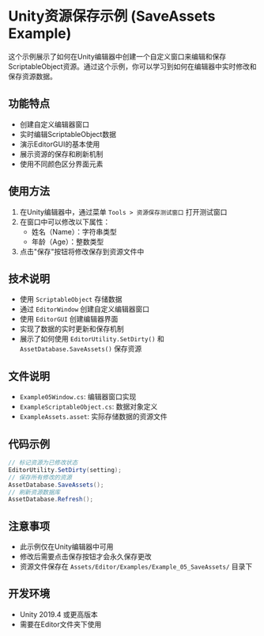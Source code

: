 # Unity资源保存示例 (SaveAssets Example)

这个示例展示了如何在Unity编辑器中创建一个自定义窗口来编辑和保存ScriptableObject资源。通过这个示例，你可以学习到如何在编辑器中实时修改和保存资源数据。

## 功能特点

- 创建自定义编辑器窗口
- 实时编辑ScriptableObject数据
- 演示EditorGUI的基本使用
- 展示资源的保存和刷新机制
- 使用不同颜色区分界面元素

## 使用方法

1. 在Unity编辑器中，通过菜单 `Tools > 资源保存测试窗口` 打开测试窗口
2. 在窗口中可以修改以下属性：
   - 姓名（Name）：字符串类型
   - 年龄（Age）：整数类型
3. 点击"保存"按钮将修改保存到资源文件中

## 技术说明

- 使用 `ScriptableObject` 存储数据
- 通过 `EditorWindow` 创建自定义编辑器窗口
- 使用 `EditorGUI` 创建编辑器界面
- 实现了数据的实时更新和保存机制
- 展示了如何使用 `EditorUtility.SetDirty()` 和 `AssetDatabase.SaveAssets()` 保存资源

## 文件说明

- `Example05Window.cs`: 编辑器窗口实现
- `ExampleScriptableObject.cs`: 数据对象定义
- `ExampleAssets.asset`: 实际存储数据的资源文件

## 代码示例

```csharp
// 标记资源为已修改状态
EditorUtility.SetDirty(setting);
// 保存所有修改的资源
AssetDatabase.SaveAssets();
// 刷新资源数据库
AssetDatabase.Refresh();
```

## 注意事项

- 此示例仅在Unity编辑器中可用
- 修改后需要点击保存按钮才会永久保存更改
- 资源文件保存在 `Assets/Editor/Examples/Example_05_SaveAssets/` 目录下

## 开发环境

- Unity 2019.4 或更高版本
- 需要在Editor文件夹下使用 